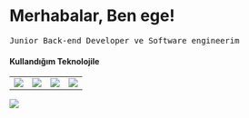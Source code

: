 <h1>Merhabalar, Ben ege!</h1>
<pre>Junior Back-end Developer ve Software engineerim</pre>
<h4>Kullandığım Teknolojile</h4>
<table>
<tr>
<td><img src="https://upload.wikimedia.org/wikipedia/commons/thumb/0/05/Go_Logo_Blue.svg/215px-Go_Logo_Blue.svg.png"></td>
<td><img src="https://upload.wikimedia.org/wikipedia/commons/thumb/0/0d/C_Sharp_wordmark.svg/120px-C_Sharp_wordmark.svg.png"></td>
<td><img src="https://upload.wikimedia.org/wikipedia/commons/thumb/c/c3/Python-logo-notext.svg/121px-Python-logo-notext.svg.png"></td>
<td><img src="https://upload.wikimedia.org/wikipedia/commons/6/61/HTML5_logo_and_wordmark.svg/120px-html-logo-notext.svg.png"></td>
</tr>
</table>
<img src="https://github-readme-stats.vercel.app/api/top-langs/?username=ege19055&layout=compact&bg_color=0d1117&border_color=0d1117&text-color:79ff97&langs_count=12"><br><br>
